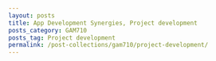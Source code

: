 ```yaml
---
layout: posts
title: App Development Synergies, Project development
posts_category: GAM710
posts_tag: Project development
permalink: /post-collections/gam710/project-development/
---
```

